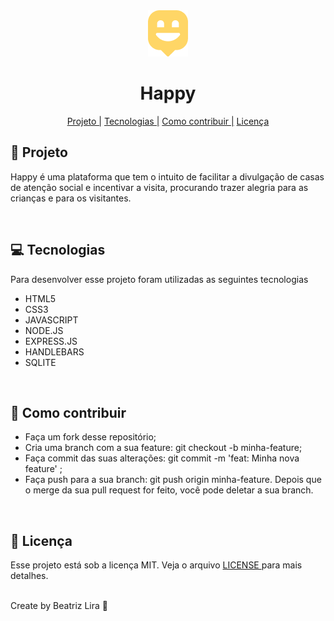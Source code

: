 
<div align="center">
<img src="./public/images/logo-icon.png">
<h1> Happy </h1>

<a href="#projeto">Projeto |</a>
<a href="#tecnologias">Tecnologias |</a>
<a href="#contribuir">Como contribuir |</a>
<a href="#licenca">Licença </a>

</div>

<h2 id="projeto"> 📱 Projeto </h2>
<p>Happy é uma plataforma que tem o intuito de facilitar a divulgação de casas de atenção social e incentivar a visita, procurando trazer alegria para as crianças e para os visitantes. </p>
<br>

<h2 id="tecnologias"> 💻 Tecnologias </h2>
<p> Para desenvolver esse projeto foram utilizadas as seguintes tecnologias </p>
<ul>
<li> HTML5 
<li> CSS3
<li> JAVASCRIPT
<li> NODE.JS
<li> EXPRESS.JS
<li> HANDLEBARS
<li> SQLITE
</ul>
<br>

<h2 id="contribuir"> 🔨 Como contribuir </h2>
<ul>
<li> Faça um fork desse repositório;
<li> Cria uma branch com a sua feature: git checkout -b minha-feature;
<li> Faça commit das suas alterações: git commit -m 'feat: Minha nova feature' ;
<li> Faça push para a sua branch: git push origin minha-feature.
Depois que o merge da sua pull request for feito, você pode deletar a sua branch.
</ul>
<br>

<h2 id="licenca"> 📄 Licença </h2>
<p> Esse projeto está sob a licença MIT. Veja o arquivo <a href="LICENSE.md"> LICENSE </a> para mais detalhes. </p>
<br>
Create by Beatriz Lira 🎈